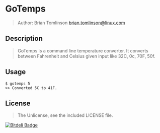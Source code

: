 # GoTemps

> Author: Brian Tomlinson <brian.tomlinson@linux.com>

## Description

> GoTemps is a command line temperature converter.  It converts between Fahrenheit and Celsius given
input like 32C, 0c, 70F, 50f.

## Usage

    $ gotemps 5
    >> Converted 5C to 41F.

## License

> The Unlicense, see the included LICENSE file.


[![Bitdeli Badge](https://d2weczhvl823v0.cloudfront.net/darthlukan/gotemps/trend.png)](https://bitdeli.com/free "Bitdeli Badge")

